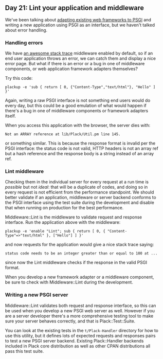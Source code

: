 ## Day 21: Lint your application and middleware

We've been talking about [adapting existing web frameworks to PSGI](http://advent.plackperl.org/2009/12/day-8-adapting-web-frameworks-to-psgi.html) and writing a new application using PSGI as an interface, but we haven't talked about error handling.

### Handling errors

We have [an awesome stack trace](http://advent.plackperl.org/2009/12/day-3-using-plackup.html) middleware enabled by default, so if an end user application throws an error, we can catch them and display a nice error page. But what if there is an error or a bug in one of middleware components, or web application framework adapters themselves?

Try this code:

```console
plackup -e 'sub { return [ 0, {"Content-Type","text/html"}, "Hello" ] }'
```

Again, writing a raw PSGI interface is not something end users would do every day, but this could be a good emulation of what would happen if there's a bug in one of middleware components or framework adapters itself.

When you access this application with the browser, the server dies with:

```
Not an ARRAY reference at lib/Plack/Util.pm line 145.
```

or something similar. This is because the response format is invalid per the PSGI interface: the status code is not valid, HTTP headers is not an array ref but a hash reference and the response body is a string instead of an array ref.

### Lint middleware

Checking them in the individual server for every request at a run time is *possible* but not *ideal*: that will be a duplicate of codes, and doing so in every request is not efficient from the performance standpoint. We should better validate if an application, middleware or server backend conforms to the PSGI interface using the test suite during the development and disable that when running on production for the best performance.

Middleware::Lint is the middleware to validate request and response interface. Run the application above with the middleware:

```console
plackup -e 'enable "Lint"; sub { return [ 0, { "Content-Type"=>"text/html" }, ["Hello"] ] }'
```

and now requests for the application would give a nice stack trace saying:

```
status code needs to be an integer greater than or equal to 100 at ...
```

since now the Lint middleware checks if the response in the valid PSGI format.

When you develop a new framework adapter or a middleware component, be sure to check with Middleware::Lint during the development.

### Writing a new PSGI server

Middleware::Lint validates both request and response interface, so this can be used when you develop a new PSGI web server as well. However if you are a server developer there's a more comprehensive testing tool to make sure your server behaves correctly, and that is Plack::Test::Suite.

You can look at the existing tests in the `t/Plack-Handler` directory for how to use this utility, but it defines lots of expected requests and responses pairs to test a new PSGI server backend. Existing Plack::Handler backends included in Plack core distribution as well as other CPAN distributions all pass this test suite.
